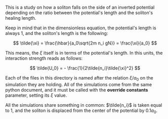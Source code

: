 This is a study on how a soliton falls on the side of an inverted potential depending on the ratio between the potential's length and the soliton's healing length.

Keep in mind that in the dimensionless equation, the potential's length is always 1, and the soliton's length is the following:

$$
	\tilde{\xi} = \frac{\hbar}{a_0\sqrt{2m n_i gN}} = \frac{\xi}{a_0}
$$

This means, the $\xi$ itself is in terms of the potential's length. In this units, the interaction strength reads as follows:

$$
	\tilde{U_0} = - \frac{1}{2\tilde{n_i}\tilde{\xi}^2}
$$

Each of the files in this directory is named after the relation $\xi/a_0$ on the simulation they are holding. All of the simulations come from the same python document, and it must be called with the **override constants** parameter, setting its $\xi$ value.

All the simulations share something in common: $\tilde{n_i}$ is taken equal to 1, and the soliton is displaced from the center of the potential by $0.1a_0$.
